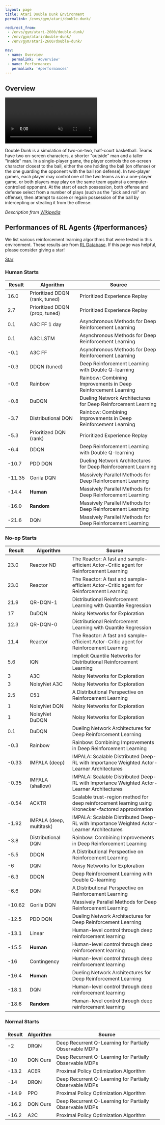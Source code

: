 ```yaml
---
layout: page
title: Atari Double Dunk Environment
permalink: /envs/gym/atari/double-dunk/

redirect_from:
 - /envs/gym/atari-2600/double-dunk/
 - /env/gym/atari/double-dunk/
 - /env/gym/atari-2600/double-dunk/

nav:
 - name: Overview
   permalink: '#overview'
 - name: Performances
   permalink: '#performances'
---
```



## Overview

<video autoplay muted loop controls>
  <source src="{{ 'assets/_pages/envs/gym/atari/double-dunk.mp4' | absolute_url }}" type="video/mp4">
</video>

Double Dunk is a simulation of two-on-two, half-court basketball. Teams have two on-screen characters, a shorter "outside" man and a taller "inside" man. In a single-player game, the player controls the on-screen character closest to the ball, either the one holding the ball (on offense) or the one guarding the opponent with the ball (on defense). In two-player games, each player may control one of the two teams as in a one-player game, or both players may play on the same team against a computer-controlled opponent. At the start of each possession, both offense and defense select from a number of plays (such as the "pick and roll" on offense), then attempt to score or regain possession of the ball by intercepting or stealing it from the offense.

*Description from [Wikipedia](https://en.wikipedia.org/wiki/Double_Dunk)*


## Performances of RL Agents {#performances}

We list various reinforcement learning algorithms that were tested in this environment. These results are from [RL Database](https://github.com/seungjaeryanlee/rldb). If this page was helpful, please consider giving a star!

<!-- Place this tag where you want the button to render. -->
<a class="github-button" href="https://github.com/seungjaeryanlee/rldb" data-icon="octicon-star" data-size="large" data-show-count="true" aria-label="Star seungjaeryanlee/rldb on GitHub">Star</a>
<!-- Place this tag in your head or just before your close body tag. -->
<script async defer src="https://buttons.github.io/buttons.js"></script>

### Human Starts

| Result | Algorithm | Source |
|--------|-----------|--------|
| 16.0 | Prioritized DDQN (rank, tuned) | Prioritized Experience Replay |
| 2.7 | Prioritized DDQN (prop, tuned) | Prioritized Experience Replay |
| 0.1 | A3C FF 1 day | Asynchronous Methods for Deep Reinforcement Learning |
| 0.1 | A3C LSTM | Asynchronous Methods for Deep Reinforcement Learning |
| -0.1 | A3C FF | Asynchronous Methods for Deep Reinforcement Learning |
| -0.3 | DDQN (tuned) | Deep Reinforcement Learning with Double Q-learning |
| -0.6 | Rainbow | Rainbow: Combining Improvements in Deep Reinforcement Learning |
| -0.8 | DuDQN | Dueling Network Architectures for Deep Reinforcement Learning |
| -3.7 | Distributional DQN | Rainbow: Combining Improvements in Deep Reinforcement Learning |
| -5.3 | Prioritized DQN (rank) | Prioritized Experience Replay |
| -6.4 | DDQN | Deep Reinforcement Learning with Double Q-learning |
| -10.7 | PDD DQN | Dueling Network Architectures for Deep Reinforcement Learning |
| -11.35 | Gorila DQN | Massively Parallel Methods for Deep Reinforcement Learning |
| -14.4 | **Human** | Massively Parallel Methods for Deep Reinforcement Learning |
| -16.0 | **Random** | Massively Parallel Methods for Deep Reinforcement Learning |
| -21.6 | DQN | Massively Parallel Methods for Deep Reinforcement Learning |


### No-op Starts

| Result | Algorithm | Source |
|--------|-----------|--------|
| 23.0 | Reactor ND | The Reactor: A fast and sample-efficient Actor-Critic agent for Reinforcement Learning |
| 23.0 | Reactor | The Reactor: A fast and sample-efficient Actor-Critic agent for Reinforcement Learning |
| 21.9 | QR-DQN-1 | Distributional Reinforcement Learning with Quantile Regression |
| 17 | DuDQN | Noisy Networks for Exploration |
| 12.3 | QR-DQN-0 | Distributional Reinforcement Learning with Quantile Regression |
| 11.4 | Reactor | The Reactor: A fast and sample-efficient Actor-Critic agent for Reinforcement Learning |
| 5.6 | IQN | Implicit Quantile Networks for Distributional Reinforcement Learning |
| 3 | A3C | Noisy Networks for Exploration |
| 3 | NoisyNet A3C | Noisy Networks for Exploration |
| 2.5 | C51 | A Distributional Perspective on Reinforcement Learning |
| 1 | NoisyNet DQN | Noisy Networks for Exploration |
| 1 | NoisyNet DuDQN | Noisy Networks for Exploration |
| 0.1 | DuDQN | Dueling Network Architectures for Deep Reinforcement Learning |
| -0.3 | Rainbow | Rainbow: Combining Improvements in Deep Reinforcement Learning |
| -0.33 | IMPALA (deep) | IMPALA: Scalable Distributed Deep-RL with Importance Weighted Actor-Learner Architectures |
| -0.35 | IMPALA (shallow) | IMPALA: Scalable Distributed Deep-RL with Importance Weighted Actor-Learner Architectures |
| -0.54 | ACKTR | Scalable trust-region method for deep reinforcement learning using Kronecker-factored approximation |
| -1.92 | IMPALA (deep, multitask) | IMPALA: Scalable Distributed Deep-RL with Importance Weighted Actor-Learner Architectures |
| -3.8 | Distributional DQN | Rainbow: Combining Improvements in Deep Reinforcement Learning |
| -5.5 | DDQN | A Distributional Perspective on Reinforcement Learning |
| -6 | DQN | Noisy Networks for Exploration |
| -6.3 | DDQN | Deep Reinforcement Learning with Double Q-learning |
| -6.6 | DQN | A Distributional Perspective on Reinforcement Learning |
| -10.62 | Gorila DQN | Massively Parallel Methods for Deep Reinforcement Learning |
| -12.5 | PDD DQN | Dueling Network Architectures for Deep Reinforcement Learning |
| -13.1 | Linear | Human-level control through deep reinforcement learning |
| -15.5 | **Human** | Human-level control through deep reinforcement learning |
| -16 | Contingency | Human-level control through deep reinforcement learning |
| -16.4 | **Human** | Dueling Network Architectures for Deep Reinforcement Learning |
| -18.1 | DQN | Human-level control through deep reinforcement learning |
| -18.6 | **Random** | Human-level control through deep reinforcement learning |


### Normal Starts

| Result | Algorithm | Source |
|--------|-----------|--------|
| -2 | DRQN | Deep Recurrent Q-Learning for Partially Observable MDPs |
| -10 | DQN Ours | Deep Recurrent Q-Learning for Partially Observable MDPs |
| -13.2 | ACER | Proximal Policy Optimization Algorithm |
| -14 | DRQN | Deep Recurrent Q-Learning for Partially Observable MDPs |
| -14.9 | PPO | Proximal Policy Optimization Algorithm |
| -16.2 | DQN Ours | Deep Recurrent Q-Learning for Partially Observable MDPs |
| -16.2 | A2C | Proximal Policy Optimization Algorithm |

